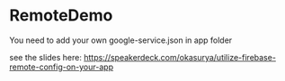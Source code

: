# RemoteDemo
You need to add your own google-service.json in app folder


see the slides here:
https://speakerdeck.com/okasurya/utilize-firebase-remote-config-on-your-app
